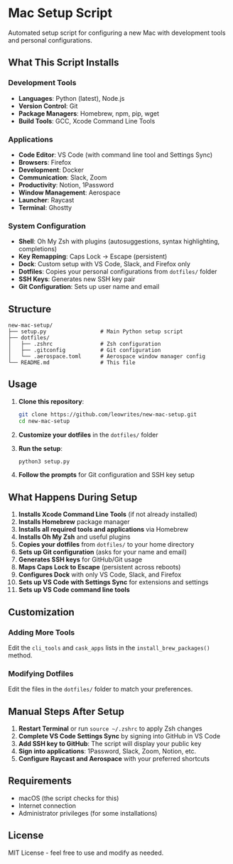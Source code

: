 # Mac Setup Script

Automated setup script for configuring a new Mac with development tools and personal configurations.

## What This Script Installs

### Development Tools
- **Languages**: Python (latest), Node.js
- **Version Control**: Git
- **Package Managers**: Homebrew, npm, pip, wget
- **Build Tools**: GCC, Xcode Command Line Tools

### Applications
- **Code Editor**: VS Code (with command line tool and Settings Sync)
- **Browsers**: Firefox
- **Development**: Docker
- **Communication**: Slack, Zoom
- **Productivity**: Notion, 1Password
- **Window Management**: Aerospace
- **Launcher**: Raycast
- **Terminal**: Ghostty

### System Configuration
- **Shell**: Oh My Zsh with plugins (autosuggestions, syntax highlighting, completions)
- **Key Remapping**: Caps Lock → Escape (persistent)
- **Dock**: Custom setup with VS Code, Slack, and Firefox only
- **Dotfiles**: Copies your personal configurations from `dotfiles/` folder
- **SSH Keys**: Generates new SSH key pair
- **Git Configuration**: Sets up user name and email

## Structure

```
new-mac-setup/
├── setup.py                 # Main Python setup script
├── dotfiles/
│   ├── .zshrc               # Zsh configuration
│   ├── .gitconfig           # Git configuration
│   └── .aerospace.toml      # Aerospace window manager config
└── README.md                # This file
```

## Usage

1. **Clone this repository**:
   ```bash
   git clone https://github.com/leowrites/new-mac-setup.git
   cd new-mac-setup
   ```

2. **Customize your dotfiles** in the `dotfiles/` folder

3. **Run the setup**:
   ```bash
   python3 setup.py
   ```

4. **Follow the prompts** for Git configuration and SSH key setup

## What Happens During Setup

1. **Installs Xcode Command Line Tools** (if not already installed)
2. **Installs Homebrew** package manager
3. **Installs all required tools and applications** via Homebrew
4. **Installs Oh My Zsh** and useful plugins
5. **Copies your dotfiles** from `dotfiles/` to your home directory
6. **Sets up Git configuration** (asks for your name and email)
7. **Generates SSH keys** for GitHub/Git usage
8. **Maps Caps Lock to Escape** (persistent across reboots)
9. **Configures Dock** with only VS Code, Slack, and Firefox
10. **Sets up VS Code with Settings Sync** for extensions and settings
11. **Sets up VS Code command line tools**

## Customization

### Adding More Tools
Edit the `cli_tools` and `cask_apps` lists in the `install_brew_packages()` method.

### Modifying Dotfiles
Edit the files in the `dotfiles/` folder to match your preferences.

## Manual Steps After Setup

1. **Restart Terminal** or run `source ~/.zshrc` to apply Zsh changes
2. **Complete VS Code Settings Sync** by signing into GitHub in VS Code
3. **Add SSH key to GitHub**: The script will display your public key
4. **Sign into applications**: 1Password, Slack, Zoom, Notion, etc.
5. **Configure Raycast and Aerospace** with your preferred shortcuts

## Requirements

- macOS (the script checks for this)
- Internet connection
- Administrator privileges (for some installations)

## License

MIT License - feel free to use and modify as needed.
